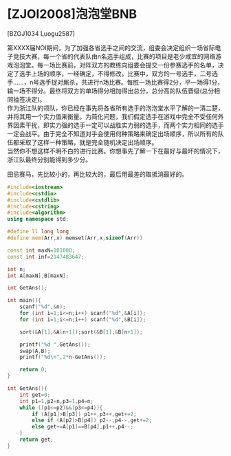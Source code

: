 # [ZJOI2008]泡泡堂BNB
[BZOJ1034 Luogu2587]

第XXXX届NOI期间，为了加强各省选手之间的交流，组委会决定组织一场省际电子竞技大赛，每一个省的代表队由n名选手组成，比赛的项目是老少咸宜的网络游戏泡泡堂。每一场比赛前，对阵双方的教练向组委会提交一份参赛选手的名单，决定了选手上场的顺序，一经确定，不得修改。比赛中，双方的一号选手，二号选手……，n号选手捉对厮杀，共进行n场比赛。每胜一场比赛得2分，平一场得1分，输一场不得分。最终将双方的单场得分相加得出总分，总分高的队伍晋级(总分相同抽签决定)。  
作为浙江队的领队，你已经在事先将各省所有选手的泡泡堂水平了解的一清二楚，并将其用一个实力值来衡量。为简化问题，我们假定选手在游戏中完全不受任何外界因素干扰，即实力强的选手一定可以战胜实力弱的选手，而两个实力相同的选手一定会战平。由于完全不知道对手会使用何种策略来确定出场顺序，所以所有的队伍都采取了这样一种策略，就是完全随机决定出场顺序。  
当然你不想这样不明不白的进行比赛。你想事先了解一下在最好与最坏的情况下，浙江队最终分别能得到多少分。

田忌赛马，先比较小的，再比较大的，最后用最差的取抵消最好的。

```cpp
#include<iostream>
#include<cstdio>
#include<cstdlib>
#include<cstring>
#include<algorithm>
using namespace std;

#define ll long long
#define mem(Arr,x) memset(Arr,x,sizeof(Arr))

const int maxN=101000;
const int inf=2147483647;

int n;
int A[maxN],B[maxN];

int GetAns();

int main(){
	scanf("%d",&n);
	for (int i=1;i<=n;i++) scanf("%d",&A[i]);
	for (int i=1;i<=n;i++) scanf("%d",&B[i]);

	sort(&A[1],&A[n+1]);sort(&B[1],&B[n+1]);

	printf("%d ",GetAns());
	swap(A,B);
	printf("%d\n",2*n-GetAns());

	return 0;
}

int GetAns(){
	int get=0;
	int p1=1,p2=n,p3=1,p4=n;
	while ((p1<=p2)&&(p3<=p4)){
		if (A[p1]>B[p3]) p1++,p3++,get+=2;
		else if (A[p2]>B[p4]) p2--,p4--,get+=2;
		else get+=A[p1]==B[p4],p1++,p4--;
	}
	return get;
}
```